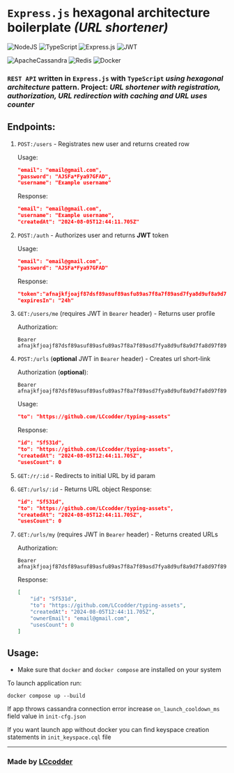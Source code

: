 # `Express.js` hexagonal architecture boilerplate *(URL shortener)*

![NodeJS](https://img.shields.io/badge/node.js-6DA55F?style=for-the-badge&logo=node.js&logoColor=white)
![TypeScript](https://img.shields.io/badge/typescript-%23007ACC.svg?style=for-the-badge&logo=typescript&logoColor=white)
![Express.js](https://img.shields.io/badge/express.js-%23404d59.svg?style=for-the-badge&logo=express&logoColor=%2361DAFB)
![JWT](https://img.shields.io/badge/JWT-black?style=for-the-badge&logo=JSON%20web%20tokens)


![ApacheCassandra](https://img.shields.io/badge/cassandra-%231287B1.svg?style=for-the-badge&logo=apache-cassandra&logoColor=white)
![Redis](https://img.shields.io/badge/redis-%23DD0031.svg?style=for-the-badge&logo=redis&logoColor=white)
![Docker](https://img.shields.io/badge/docker-%230db7ed.svg?style=for-the-badge&logo=docker&logoColor=white)

### `REST API` written in `Express.js` with `TypeScript` *using hexagonal architecture* pattern. **Project:** *URL shortener with registration, authorization, URL redirection with caching and URL uses counter*

## Endpoints:
1. `POST:/users` - Registrates new user and returns created row

    Usage: 
    ```JSON
    "email": "email@gmail.com",
    "password": "AJSFa*Fya97GFAD",
    "username": "Example username"
    ```
    Response:
    ```JSON
    "email": "email@gmail.com",
    "username": "Example username",
    "createdAt": "2024-08-05T12:44:11.705Z"
    ```
2. `POST:/auth` - Authorizes user and returns **JWT** token

    Usage: 
    ```JSON
    "email": "email@gmail.com",
    "password": "AJSFa*Fya97GFAD"
    ```
    Response:
    ```JSON
    "token":"afnajkfjoajf87dsf89asuf89asfu89as7f8a7f89asd7fya8d9uf8a9d7fa8d97f89adfd9",
    "expiresIn": "24h"
    ```
3. `GET:/users/me` (requires JWT in `Bearer` header) - Returns user profile

    Authorization:
    ```
    Bearer afnajkfjoajf87dsf89asuf89asfu89as7f8a7f89asd7fya8d9uf8a9d7fa8d97f89adfd9
    ```
4. `POST:/urls` (**optional** JWT in `Bearer` header) - Creates url short-link

    Authorization (**optional**):
    ```
    Bearer afnajkfjoajf87dsf89asuf89asfu89as7f8a7f89asd7fya8d9uf8a9d7fa8d97f89adfd9
    ```
    Usage: 
    ```JSON
    "to": "https://github.com/LCcodder/typing-assets"
    ```
    Response:
    ```JSON
    "id": "Sf531d",
    "to": "https://github.com/LCcodder/typing-assets",
    "createdAt": "2024-08-05T12:44:11.705Z",
    "usesCount": 0
    ```
5. `GET:/r/:id` - Redirects to initial URL by id param
6. `GET:/urls/:id` - Returns URL object
    Response:
    ```JSON
    "id": "Sf531d",
    "to": "https://github.com/LCcodder/typing-assets",
    "createdAt": "2024-08-05T12:44:11.705Z",
    "usesCount": 0
    ```
7. `GET:/urls/my` (requires JWT in `Bearer` header) - Returns created URLs

    Authorization:
    ```
    Bearer afnajkfjoajf87dsf89asuf89asfu89as7f8a7f89asd7fya8d9uf8a9d7fa8d97f89adfd9
    ```
    Response:
    ```JSON
    [
        "id": "Sf531d",
        "to": "https://github.com/LCcodder/typing-assets",
        "createdAt": "2024-08-05T12:44:11.705Z",
        "ownerEmail": "email@gmail.com",
        "usesCount": 0
    ]
    ```
## Usage:
+ Make sure that `docker` and `docker compose` are installed on your system

To launch application run: 
```
docker compose up --build
```

If app throws cassandra connection error increase `on_launch_cooldown_ms` field value in `init-cfg.json`

If you want launch app without docker you can find keyspace creation statements in `init_keyspace.cql` file

---
### Made by [LCcodder](https://github.com/LCcodder)